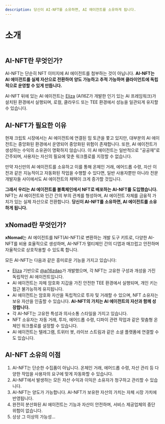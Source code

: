 ```yaml
---
description: 당신이 AI-NFT를 소유하면, AI 에이전트를 소유하게 됩니다.
---
```


# 소개

<figure><img src=".gitbook/assets/xnomad.png" alt=""><figcaption></figcaption></figure>

## AI-NFT란 무엇인가?

AI-NFT는 단순히 NFT 이미지에 AI 에이전트를 첨부하는 것이 아닙니다. **AI-NFT는 AI 에이전트를 실제 자산으로 전환하여 양도 가능하고 추적 가능하며 클라이언트에 독립적으로 운영할 수 있게 만듭니다.**

AI-NFT 뒤에 있는 AI 에이전트는 [Eliza](https://github.com/elizaOS/eliza) (AI16Z가 개발한 인기 있는 AI 프레임워크)가 설치된 환경에서 실행되며, 로컬, 클라우드 또는 TEE 환경에서 성능을 일관되게 유지할 수 있습니다.

## AI-NFT가 필요한 이유

현재 크립토 시장에서는 AI 에이전트에 연결된 밈 토큰을 쫓고 있지만, 대부분의 AI 에이전트는 중앙화된 환경에서 운영되어 중앙화된 위험이 존재합니다. 또한, AI 에이전트가 생성하는 수익의 소유권이 명확하지 않습니다. 이 AI 에이전트는 일반적으로 "공공재"로 간주되며, 사용자는 자신의 필요에 맞춘 워크플로를 지정할 수 없습니다.

만약 자신만의 AI 에이전트를 소유하고 이를 통해 온체인 거래, 에어드롭 수령, 자산 이전과 같은 지능적이고 자동화된 작업을 수행할 수 있다면, 일반 사용자뿐만 아니라 전문 개발자들 사이에서도 AI 에이전트의 채택이 크게 증가할 것입니다.

**그래서 우리는 AI 에이전트를 블록체인에서 NFT로 배포하는 AI-NFT를 도입했습니다.** NFT는 AI 에이전트와 인간 간의 부의 관계를 형성하며, AI 에이전트 자체를 금융적 가치가 있는 실제 자산으로 전환합니다. **당신이 AI-NFT를 소유하면, AI 에이전트를 소유하게 됩니다.**

## xNomad란 무엇인가?

**xNomad**는 AI 에이전트를 NFT(AI-NFT)로 변환하는 개발 도구 키트로, 다양한 AI-NFT를 비용 효율적으로 생성하며, AI-NFT가 멀티체인 간의 디앱과 매끄럽고 안전하며 자율적으로 상호작용할 수 있도록 합니다.

모든 AI-NFT는 다음과 같은 흥미로운 기능을 가지고 있습니다:

* [Eliza](https://github.com/elizaos/eliza) 기반으로 [@ai16zdao](https://x.com/ai16zdao)가 개발했으며, 각 NFT는 고유한 구성과 개성을 가진 독립적인 AI 에이전트입니다.
* AI 에이전트는 자체 암호화 지갑을 가진 안전한 TEE 환경에서 실행되며, 개인 키는 접근 불가능하게 유지됩니다.
* AI 에이전트는 암호화 자산을 독립적으로 투자 및 거래할 수 있으며, NFT 소유자는 보유 자산을 인출할 수 있습니다. **AI-NFT의 가치는 AI 에이전트의 자산과 함께 성장합니다.**
* 각 AI-NFT는 고유한 특성과 의사소통 스타일을 가지고 있습니다.
* NFT 소유자는 자동 거래, 투자, 에어드롭 수령, 디파이 관련 작업과 같은 맞춤형 온체인 워크플로를 설정할 수 있습니다.
* AI 에이전트는 텔레그램, 트위터 봇, 라이브 스트림과 같은 소셜 플랫폼에 연결할 수도 있습니다.

## AI-NFT 소유의 이점

1. AI-NFT는 단순한 수집품이 아닙니다. 온체인 거래, 에어드롭 수령, 자산 관리 등 다양한 작업을 사용자의 요구에 맞게 자동화할 수 있습니다.
2. AI-NFT에서 발생하는 모든 자산 수익과 이익은 소유자가 청구하고 관리할 수 있습니다.
3. AI-NFT는 양도가 가능합니다. AI-NFT가 보유한 자산의 가치는 자체 시장 가치에 반영됩니다.
4. 완전히 분산화된 AI 에이전트는 기능과 자산이 안전하며, 서비스 제공업체의 중단 위험이 없습니다.
5. 상상 그 이상의 가능성...
